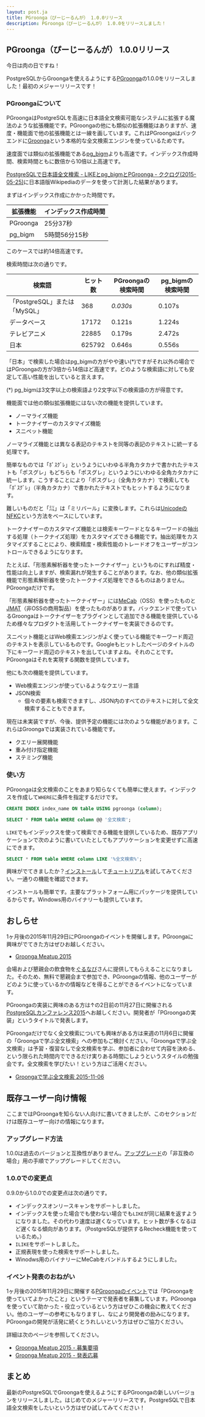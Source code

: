 ```yaml
---
layout: post.ja
title: PGroonga（ぴーじーるんが） 1.0.0リリース
description: PGroonga（ぴーじーるんが） 1.0.0をリリースしました！
---
```


## PGroonga（ぴーじーるんが） 1.0.0リリース

今日は肉の日ですね！

PostgreSQLからGroongaを使えるようにする[PGroonga](http://pgroonga.github.io/ja/)の1.0.0をリリースしました！最初のメジャーリリースです！

### PGroongaについて

PGroongaはPostgreSQLを高速に日本語全文検索可能なシステムに拡張する魔法のような拡張機能です。PGroongaの他にも類似の拡張機能はありますが、速度・機能面で他の拡張機能とは一線を画しています。これはPGroongaはバックエンドに[Groonga](http://groonga.org/ja/)という本格的な全文検索エンジンを使っているためです。

速度面では類似の拡張機能である[pg_bigm](http://pgbigm.osdn.jp/)よりも高速です。インデックス作成時間、検索時間ともに数倍から10倍以上高速です。

[PostgreSQLで日本語全文検索 - LIKEとpg_bigmとPGroonga - ククログ(2015-05-25)](http://www.clear-code.com/blog/2015/5/25.html)に日本語版Wikipediaのデータを使って計測した結果があります。

まずはインデックス作成にかかった時間です。

拡張機能  | インデックス作成時間
---------|--------------------
PGroonga | 25分37秒
pg_bigm  | 5時間56分15秒

このケースでは約14倍高速です。

検索時間は次の通りです。

検索語                       | ヒット数  | PGroongaの検索時間 | pg_bigmの検索時間
-----------------------------|----------|--------------------|-----------------
「PostgreSQL」または「MySQL」 | 368      | *0.030s*             | 0.107s
データベース                  | 17172    | 0.121s             | 1.224s
テレビアニメ                  | 22885    | 0.179s             | 2.472s
日本                         | 625792    | 0.646s             | 0.556s

「日本」で検索した場合はpg\_bigmの方がやや速い(*)ですがそれ以外の場合ではPGroongaの方が3倍から14倍ほど高速です。どのような検索語に対しても安定して高い性能を出していると言えます。

(*) pg\_bigmは3文字以上の検索語より2文字以下の検索語の方が得意です。

機能面では他の類似拡張機能にはない次の機能を提供しています。

  * ノーマライズ機能
  * トークナイザーのカスタマイズ機能
  * スニペット機能

ノーマライズ機能とは異なる表記のテキストを同等の表記のテキストに統一する処理です。

簡単なものでは「ﾎﾟｽｸﾞﾚ」というようにいわゆる半角カタカナで書かれたテキストも「ポスグレ」もどちらも「ポスグレ」というようにいわゆる全角カタカナに統一します。こうすることにより「ポスグレ」（全角カタカナ）で検索しても「ﾎﾟｽｸﾞﾚ」（半角カタカナ）で書かれたテキストでもヒットするようになります。

難しいものだと「㍊」は「ミリバール」に変換します。これらは[UnicodeのNFKC](http://unicode.org/reports/tr15/)という方法をベースにしています。

トークナイザーのカスタマイズ機能とは検索キーワードとなるキーワードの抽出する処理（トークナイズ処理）をカスタマイズできる機能です。抽出処理をカスタマイズすることにより、検索精度・検索性能のトレードオフをユーザーがコントロールできるようになります。

たとえば、「形態素解析器を使ったトークナイザー」というものにすれば精度・性能は向上しますが、検索漏れが発生することがあります。なお、他の類似拡張機能で形態素解析器を使ったトークナイズ処理をできるものはありません。PGroongaだけです。

「形態素解析器を使ったトークナイザー」には[MeCab](http://taku910.github.io/mecab/)（OSS）を使ったものと[JMAT](http://www.slideshare.net/JSUXDesign/jmat-groonga-tokenizertalks20150320)（非OSSの商用製品）を使ったものがあります。バックエンドで使っているGroongaはトークナイザーをプラグインとして追加できる機能を提供しているため様々なプロダクトを活用してトークナイザーを実装できるのです。

スニペット機能とはWeb検索エンジンがよく使っている機能でキーワード周辺のテキストを表示しているものです。Googleもヒットしたページのタイトルの下にキーワード周辺のテキストを出していますよね。それのことです。PGroongaはそれを実現する関数を提供しています。

他にも次の機能を提供しています。

  * Web検索エンジンが使っているようなクエリー言語
  * JSON検索
    * 個々の要素も検索できますし、JSON内のすべてのテキストに対して全文検索することもできます。

現在は未実装ですが、今後、提供予定の機能には次のような機能があります。これらはGroongaでは実装されている機能です。

  * クエリー展開機能
  * 重み付け指定機能
  * ステミング機能

### 使い方

PGroongaは全文検索のことをあまり知らなくても簡単に使えます。インデックスを作成して`WHERE`に条件を指定するだけです。

```sql
CREATE INDEX index_name ON table USING pgroonga (column);

SELECT * FROM table WHERE column @@ '全文検索';
```

`LIKE`でもインデックスを使って検索できる機能を提供しているため、既存アプリケーションで次のように書いていたとしてもアプリケーションを変更せずに高速にできます。

```sql
SELECT * FROM table WHERE column LIKE '%全文検索%';
```

興味がでてきましたか？[インストール](http://pgroonga.github.io/ja/install/)して[チュートリアル](http://pgroonga.github.io/ja/tutorial/)を試してみてください。一通りの機能を確認できます。

インストールも簡単です。主要なプラットフォーム用にパッケージを提供しているからです。Windows用のバイナリーも提供しています。

## おしらせ

1ヶ月後の2015年11月29日にPGroongaのイベントを開催します。PGroongaに興味がでてきた方はぜひお越しください。

  * [Groonga Meatup 2015](https://groonga.doorkeeper.jp/events/31482)

会場および懇親会の飲食物を[ぐるなび](http://gnavi.co.jp/)さんに提供してもらえることになりました。そのため、無料で懇親会まで参加でき、PGroongaの情報、他のユーザーがどのように使っているかの情報などを得ることができるイベントになっています。

PGroongaの実装に興味のある方は↑の2日前の11月27日に開催される[PostgreSQLカンファレンス2015](https://www.postgresql.jp/events/jpug-pgcon2015)へお越しください。開発者が「PGroongaの実装」というタイトルで発表します。

PGroongaだけでなく全文検索についても興味がある方は来週の11月6日に開催の「Groongaで学ぶ全文検索」への参加もご検討ください。「Groongaで学ぶ全文検索」は予習・復習なしで全文検索を学ぶ、参加者に合わせて内容を決める、という限られた時間内でできるだけ実りある時間にしようというスタイルの勉強会です。全文検索を学びたい！という方はご活用ください。

  * [Groongaで学ぶ全文検索 2015-11-06](https://groonga.doorkeeper.jp/events/33701)

## 既存ユーザー向け情報

ここまではPGroongaを知らない人向けに書いてきましたが、このセクションだけは既存ユーザー向けの情報になります。

### アップグレード方法

1.0.0は過去のバージョンと互換性がありません。[アップグレード](http://pgroonga.github.io/ja/upgrade/)の「非互換の場合」用の手順でアップグレードしてください。

### 1.0.0での変更点

0.9.0から1.0.0での変更点は次の通りです。

  * インデックスオンリースキャンをサポートしました。
  * インデックスを使った場合でも使わない場合でも`LIKE`が同じ結果を返すようになりました。その代わり速度は遅くなっています。ヒット数が多くなるほど遅くなる傾向があります。（PostgreSQLが提供するRecheck機能を使っているため。）
  * `ILIKE`をサポートしました。
  * 正規表現を使った検索をサポートしました。
  * Winodws用のバイナリーにMeCabをバンドルするようにしました。

### イベント発表のおねがい

1ヶ月後の2015年11月29日に開催する[PGroongaのイベント](https://groonga.doorkeeper.jp/events/31482)では「PGroongaを使っていてよかったこと」というテーマで発表者を募集しています。PGroongaを使っていて助かった・役立っているという方はぜひこの機会に教えてください。他のユーザーの参考にもなりますし、なにより開発者の励みになります。PGroongaの開発が活発に続くとうれしいという方はぜひご協力ください。

詳細は次のページを参照してください。

  * [Groonga Meatup 2015 - 募集要項](https://groonga.doorkeeper.jp/events/31482#public-offering)
  * [Groonga Meatup 2015 - 発表応募](https://github.com/groonga/meetup/issues/12)

## まとめ

最新のPostgreSQLでGroongaを使えるようにするPGroongaの新しいバージョンをリリースしました。はじめてのメジャーリリースです。PostgreSQLで日本語全文検索をしたいという方はぜひ試してみてください！
